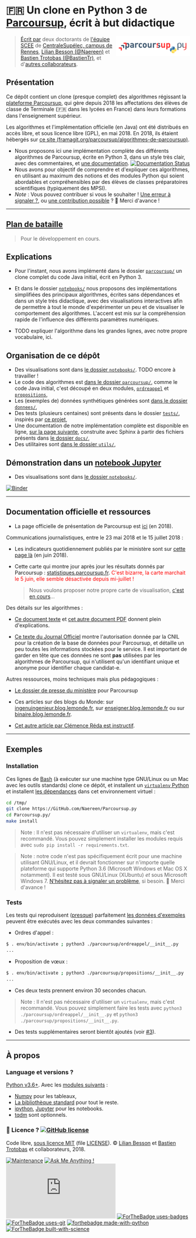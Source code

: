 # :fr: Un clone en Python 3 de [Parcoursup](http://www.parcoursup.fr/), écrit à but didactique
<a href="https://perso.crans.org/besson/publis/ParcourSup.py/"><img align="right" src="docs/_static/logo_parcoursuppy.png" alt="Lien vers la documentation Sphinx du projet" width="40%"/></a>

> [Écrit par](AUTHORS) deux doctorants de [l'équipe SCEE](http://www-scee.rennes.supelec.fr/wp/phd/) de [CentraleSupélec, campus de Rennes](http://www.rennes.centralesupelec.fr/), [Lilian Besson (@Naereen)](https://github.com/Naereen) et [Bastien Trotobas (@BastienTr)](https://github.com/BastienTr), et d'[autres collaborateurs](https://github.com/Naereen/ParcourSup.py/graphs/contributors).

## Présentation

Ce dépôt contient un clone (presque complet) des algorithmes régissant la [plateforme Parcoursup](http://www.parcoursup.fr/), qui gère depuis 2018 les affectations des élèves de classe de Terminale (🇫🇷 dans les lycées en France) dans leurs formations dans l'enseignement supérieur.

Les algorithmes et l'implémentation officielle (en Java) ont été distribués en accès libre, et sous licence libre (GPL), en mai 2018. En 2018, ils étaient hébergés sur [ce site (framagit.org/parcoursup/algorithmes-de-parcoursup)](https://framagit.org/parcoursup/algorithmes-de-parcoursup).

- Nous proposons ici une implémentation complète des différents algorithmes de Parcoursup, écrite en Python 3, dans un style très clair, avec des commentaires, et [une documentation](https://perso.crans.org/besson/publis/ParcourSup.py/parcoursup.html#module-parcoursup). [![Documentation Status](https://readthedocs.org/projects/parcoursuppy/badge/?version=latest)](https://parcoursuppy.readthedocs.io/fr/latest/?badge=latest)
- Nous avons pour objectif de comprendre et d'expliquer ces algorithmes, en utilisant au maximum des notions et des modules Python qui soient abordables et compréhensibles par des élèves de classes préparatoires scientifiques (typiquement des MPSI).
- *Note* : Vous pouvez contribuer si vous le souhaiter ! [Une erreur à signaler ?](https://github.com/Naereen/ParcourSup.py/issues/new), ou [une contribution possible](https://github.com/Naereen/ParcourSup.py/pulls/) ? :clap: Merci d'avance !

---

## [Plan de bataille](TODO.md)
> Pour le développement en cours.

## Explications

- Pour l'instant, nous avons implémenté dans le dossier [`parcoursup/`](parcoursup/) un clone complet du code Java initial, écrit en Python 3.
- Et dans le dossier [`notebooks/`](notebooks/) nous proposons des implémentations simplifiées des principaux algorithmes, écrites sans dépendances et dans un style très didactique, avec des visualisations interactives afin de permettre à tout le monde d'expérimenter un peu et de visualiser le comportement des algorithmes. L'accent est mis sur la compréhension rapide de l'influence des différents paramètres numériques.

- TODO expliquer l'algorithme dans les grandes lignes, avec notre propre vocabulaire, ici.

## Organisation de ce dépôt

- Des visualisations sont dans [le dossier `notebooks/`](notebooks/). TODO encore à travailler !
- Le code des algorithmes est [dans le dossier `parcoursup/`](parcoursup/), comme le code Java initial, c'est découpé en deux modules, [`ordreappel`](parcoursup/ordreappel) et [`propositions`](parcoursup/propositions),
- Les (exemples de) données synthétiques générées sont [dans le dossier `donnees/`](donnees/),
- Des tests (plusieurs centaines) sont présents dans le dossier [`tests/`](tests/), inspirés par [ce projet](https://github.com/JosePaumard/tests-pour-parcoursup),
- Une documentation de notre implémentation complète est disponible en ligne, [sur la page suivante](https://perso.crans.org/besson/publis/ParcourSup.py/), construite avec Sphinx à partir des fichiers présents dans [le dossier `docs/`](docs/),
- Des utilitaires sont [dans le dossier `utils/`](utils/),

## Démonstration dans un [notebook Jupyter](https://www.Jupyter.org/)
- Des visualisations sont dans [le dossier `notebooks/`](notebooks/).

[![Binder](https://mybinder.org/badge.svg)](https://mybinder.org/v2/gh/Naereen/ParcourSup.py/master?filepath=notebooks%2FParcourSup.py_version_simplifiee.ipynb)

---

## Documentation officielle et ressources

- La page officielle de présentation de Parcoursup est [ici](http://www.enseignementsup-recherche.gouv.fr/pid37384/parcoursup-plateforme-admission-dans-superieur.html) (en 2018).


Communications journalistiques, entre le 23 mai 2018 et le 15 juillet 2018 :

- Les indicateurs quotidiennement publiés par le ministère sont sur [cette page là](http://www.enseignementsup-recherche.gouv.fr/cid130714/tableaux-de-bord-des-indicateurs-de-parcoursup.html) (en juin 2018).

- Cette carte qui montre jour après jour les résultats donnés par Parcoursup : [statistiques.parcoursup.fr](http://statistiques.parcoursup.fr/).
  <span style="color:red;">C'est bizarre, la carte marchait le 5 juin, elle semble désactivée depuis mi-juillet !</span>
  > Nous voulons proposer notre propre carte de visualisation, [c'est en cours](https://github.com/Naereen/ParcourSup.py/issues/8)…


Des détails sur les algorithmes :

- [Ce document texte](https://framagit.org/parcoursup/algorithmes-de-parcoursup/blob/master/doc/implementation.txt) et [cet autre document PDF](https://framagit.org/parcoursup/algorithmes-de-parcoursup/blob/master/doc/presentation_algorithmes_parcoursup.pdf) donnent plein d'explications.

- [Ce texte du Journal Officiel](https://www.legifrance.gouv.fr/affichTexte.do?cidTexte=JORFTEXT000036748597&dateTexte=20180724) montre l'autorisation donnée par la CNIL pour la création de la base de données pour Parcoursup, et détaille un peu toutes les informations stockées pour le service. Il est important de garder en tête que ces données ne sont **pas** utilisées par les algorithmes de Parcoursup, qui n'utilisent qu'un identifiant unique et anonyme pour identifier chaque candidat-e.

Autres ressources, moins techniques mais plus pédagogiques :

- [Le dossier de presse du ministère](http://cache.media.enseignementsup-recherche.gouv.fr/file/Parcoursup/73/7/DP_Parcoursup_-_Au_service_de_l_orientation_et_de_la_reussite_des_futurs_etudiants_936737.pdf) pour Parcoursup

- Ces articles sur des blogs du Monde: sur [ingenuingenieur.blog.lemonde.fr](http://ingenuingenieur.blog.lemonde.fr/2018/05/29/parcoursup-2018-les-dessous-de-lalgorithme-racontes-par-ses-createurs/), sur [enseigner.blog.lemonde.fr](http://enseigner.blog.lemonde.fr/2018/04/03/parcoursup-naivete-habilete-ou-machiavelisme-gouvernemental/) ou sur [binaire.blog.lemonde.fr](http://binaire.blog.lemonde.fr/2018/06/05/la-transparence-a-lecole-de-parcoursup/).

- [Cet autre article par Clémence Réda est instructif](https://theconversation.com/apb-la-vie-apres-le-bac-66848).

----

## Exemples
### Installation

Ces lignes de [Bash](https://www.gnu.org/software/bash/) (à exécuter sur une machine type GNU/Linux ou un Mac avec les outils standards) clone ce dépôt, et installent un [`virtualenv` Python](https://virtualenv.pypa.io/) et installent [les dépendances](requirements.txt) dans cet environnement virtuel :

```bash
cd /tmp/
git clone https://GitHub.com/Naereen/Parcoursup.py
cd Parcoursup.py/
make install
```

> Note : Il n'est pas nécessaire d'utiliser un `virtualenv`, mais c'est recommandé. Vous pouvez simplement installer les modules requis avec `sudo pip install -r requirements.txt`.

> Note : notre code n'est pas spécifiquement écrit pour une machine utilisant GNU/Linux, et il devrait fonctionner sur n'importe quelle plateforme qui supporte Python 3.6 (Microsoft Windows et Mac OS X notamment). Il est testé sous GNU/Linux (XUbuntu) *et* sous Microsoft Windows 7. [N'hésitez pas à signaler un problème](https://github.com/Naereen/ParcourSup.py/issues/new), si besoin. :clap: Merci d'avance !

### Tests

Les tests qui reproduisent ([presque](https://github.com/Naereen/ParcourSup.py/issues/1)) parfaitement [les données d'exemples](donnees) peuvent être exécutés avec les deux commandes suivantes :

- Ordres d'appel :
```bash
$ . env/bin/activate ; python3 ./parcoursup/ordreappel/__init__.py
...
```

- Proposition de vœux :
```bash
$ . env/bin/activate ; python3 ./parcoursup/propositions/__init__.py
...
```
- Ces deux tests prennent environ 30 secondes chacun.

> Note : Il n'est pas nécessaire d'utiliser un `virtualenv`, mais c'est recommandé. Vous pouvez simplement faire les tests avec `python3 ./parcoursup/ordreappel/__init__.py` et `python3 ./parcoursup/propositions/__init__.py`.

- Des tests supplémentaires seront bientôt ajoutés (voir [#3](https://github.com/Naereen/ParcourSup.py/issues/3)).

----

## À propos
### Language et versions ?
[Python v3.6+](https://docs.python.org/3.6/).
Avec les [modules suivants](requirements.txt) :

- [Numpy](http://numpy.org/) pour les tableaux,
- [La bibliothèque standard](https://docs.python.org/3.6/) pour tout le reste.
- [ipython](http://ipython.org), [Jupyter](https://www.jupyter.org/) pour les notebooks.
- [tqdm](https://github.com/tqdm/tqdm#usage) sont optionnels.

### :scroll: Licence ? [![GitHub license](https://img.shields.io/github/license/Naereen/Parcoursup.py.svg)](https://github.com/Naereen/Parcoursup.py/blob/master/LICENSE)
Code libre, [sous licence MIT](https://lbesson.mit-license.org/) (file [LICENSE](LICENSE)).
© [Lilian Besson](https://GitHub.com/Naereen) et [Bastien Trotobas](https://github.com/BastienTr) et collaborateurs, 2018.

[![Maintenance](https://img.shields.io/badge/Maintained%3F-yes-green.svg)](https://GitHub.com/Naereen/Parcoursup.py/graphs/commit-activity)
[![Ask Me Anything !](https://img.shields.io/badge/Ask%20me-anything-1abc9c.svg)](https://GitHub.com/Naereen/ama)
[![Analytics](https://ga-beacon.appspot.com/UA-38514290-17/github.com/Naereen/Parcoursup.py/README.md?pixel)](https://GitHub.com/Naereen/Parcoursup.py/)
[![ForTheBadge uses-badges](http://ForTheBadge.com/images/badges/uses-badges.svg)](http://ForTheBadge.com)
[![ForTheBadge uses-git](http://ForTheBadge.com/images/badges/uses-git.svg)](https://GitHub.com/)
[![forthebadge made-with-python](http://ForTheBadge.com/images/badges/made-with-python.svg)](https://www.python.org/)
[![ForTheBadge built-with-science](http://ForTheBadge.com/images/badges/built-with-science.svg)](https://GitHub.com/Naereen/)
